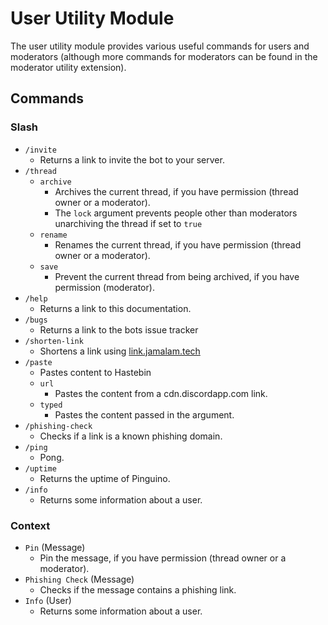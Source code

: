 # User Utility Module

The user utility module provides various useful commands for users and moderators (although more commands for moderators
can be found in the moderator utility extension).

## Commands

### Slash

- `/invite`
    - Returns a link to invite the bot to your server.
- `/thread`
    - `archive`
        - Archives the current thread, if you have permission (thread owner or a moderator).
        - The `lock` argument prevents people other than moderators unarchiving the thread if set to `true`
    - `rename`
        - Renames the current thread, if you have permission (thread owner or a moderator).
    - `save`
        - Prevent the current thread from being archived, if you have permission (moderator).
- `/help`
    - Returns a link to this documentation.
- `/bugs`
    - Returns a link to the bots issue tracker
- `/shorten-link`
    - Shortens a link using [link.jamalam.tech](https://link.jamalam.tech)
- `/paste`
    - Pastes content to Hastebin
    - `url`
        - Pastes the content from a cdn.discordapp.com link.
    - `typed`
        - Pastes the content passed in the argument.
- `/phishing-check`
    - Checks if a link is a known phishing domain.
- `/ping`
    - Pong.
- `/uptime`
    - Returns the uptime of Pinguino.
- `/info` 
    - Returns some information about a user.

### Context

- `Pin` (Message)
    - Pin the message, if you have permission (thread owner or a moderator).
- `Phishing Check` (Message)
    - Checks if the message contains a phishing link.
- `Info` (User)
    - Returns some information about a user.
